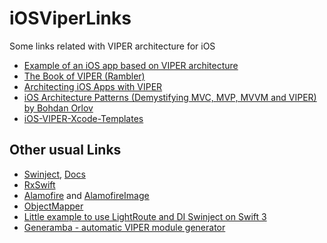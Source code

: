 # iOSViperLinks
Some links related with VIPER architecture for iOS

* [Example of an iOS app based on VIPER architecture](https://github.com/aspirity-ru/ViperListExample-iOS)  
* [The Book of VIPER (Rambler)](https://github.com/strongself/The-Book-of-VIPER)
* [Architecting iOS Apps with VIPER](https://www.objc.io/issues/13-architecture/viper/)
* [iOS Architecture Patterns (Demystifying MVC, MVP, MVVM and VIPER) by Bohdan Orlov](https://medium.com/ios-os-x-development/ios-architecture-patterns-ecba4c38de52)
* [iOS-VIPER-Xcode-Templates](https://github.com/infinum/iOS-VIPER-Xcode-Templates)



## Other usual Links
* [Swinject](https://github.com/Swinject/Swinject), [Docs](https://github.com/Swinject/Swinject/blob/master/Documentation/)
* [RxSwift](https://github.com/ReactiveX/RxSwift)
* [Alamofire](https://github.com/Alamofire/Alamofire) and [AlamofireImage](https://github.com/Alamofire/AlamofireImage)
* [ObjectMapper](https://github.com/Hearst-DD/ObjectMapper)
* [Little example to use LightRoute and DI Swinject on Swift 3](https://github.com/SpectralDragon/Viper-LightRoute-Swinject)
* [Generamba - automatic VIPER module generator](https://github.com/rambler-digital-solutions/Generamba)
